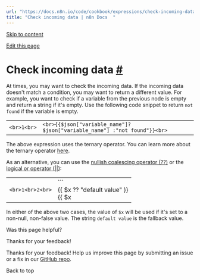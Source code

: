 ```yaml
---
url: "https://docs.n8n.io/code/cookbook/expressions/check-incoming-data/"
title: "Check incoming data | n8n Docs  "
---
```


[Skip to content](https://docs.n8n.io/code/cookbook/expressions/check-incoming-data/#check-incoming-data)

[Edit this page](https://github.com/n8n-io/n8n-docs/edit/main/docs/code/cookbook/expressions/check-incoming-data.md "Edit this page")

# Check incoming data [\#](https://docs.n8n.io/code/cookbook/expressions/check-incoming-data/\#check-incoming-data "Permanent link")

At times, you may want to check the incoming data. If the incoming data doesn't match a condition, you may want to return a different value. For example, you want to check if a variable from the previous node is empty and return a string if it's empty. Use the following code snippet to return `not found` if the variable is empty.

|     |     |
| --- | --- |
| ```<br>1<br>``` | ```<br>{{$json["variable_name"]? $json["variable_name"] :"not found"}}<br>``` |

The above expression uses the ternary operator. You can learn more about the ternary operator [here](https://developer.mozilla.org/en-US/docs/Web/JavaScript/Reference/Operators/Conditional_Operator).

As an alternative, you can use the [nullish coalescing operator (??)](https://developer.mozilla.org/en-US/docs/Web/JavaScript/Reference/Operators/Nullish_coalescing) or the [logical or operator (\|\|)](https://developer.mozilla.org/en-US/docs/Web/JavaScript/Reference/Operators/Logical_OR):

|     |     |
| --- | --- |
| ```<br>1<br>2<br>``` | ```<br>{{ $x ?? "default value" }}<br>{{ $x || "default value" }}<br>``` |

In either of the above two cases, the value of `$x` will be used if it's set to a non-null, non-false value. The string `default value` is the fallback value.

Was this page helpful?






Thanks for your feedback!






Thanks for your feedback! Help us improve this page by submitting an issue or a fix in our [GitHub repo](https://github.com/n8n-io/n8n-docs).


Back to top